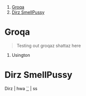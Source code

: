 1. [Groqa](#groqa)
2. [Dirz SmellPussy](#dirz-smellpussy)

# Groqa

> Testing out groqaz shattaz here

1. Usington

# Dirz SmellPussy

Dirz | hwa
[``]() | ss
